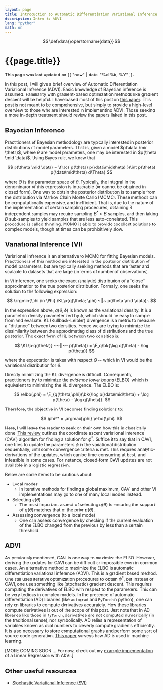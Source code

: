 ```yaml
---
layout: page
title: Introduction to Automatic Differentiation Variational Inference
description: Intro to ADVI
lang: "python"
math: on
---
```


$$
\def\data{\operatorname{data}}
$$

# {{page.title}}

This page was last updated on {{ "now" | date: "%d %b, %Y" }}.

In this post, I will give a brief overview of Automatic Differentiation
Variational Inference (ADVI). Basic knowledge of Bayesian inference is assumed.
Familiarity with gradient-based optimization methods like gradient descent will
be helpful.  I have based most of this post on [this paper][1]. This post is
not meant to be comprehensive, but simply to provide a high-level overview to
those who are interested in implementing ADVI. Those seeking a more in-depth
treatment should review the papers linked in this post.

## Bayesian Inference
Practitioners of Bayesian methodology are typically interested in posterior
distributions of model parameters. That is, given a model $p(\data \mid
\theta)$, where  $\theta$ are model parameters, one may be interested in
$p(\theta \mid \data)$. Using Bayes rule, we know that

$$
p(\theta \mid \data) = \frac{ p(\theta) p(\data\mid\theta) }{\int p(\theta)
p(\data\mid\theta) d\Theta}
$$

where $\Theta$ is the parameter space of $\theta$. Typically, the integral in the
denominator of this expression is intractable (or cannot be obtained in closed
form). One way to obtain the posterior distribution is to sample from the
distribution via Markov Chain Monte Carlo (MCMC). These methods can be
computationally expensive, and inefficient. That is, due to the nature of the
implementation of certain sampling procedures, obtaining $B$ independent
samples may require sampling $B^* > B$ samples, and then taking $B$ sub-samples
to yield samples that are less auto-correlated. This procedure is called
thinning.  MCMC is able to provide excellent solutions to complex models,
though at times can be prohibitively slow.

## Variational Inference (VI)
Variational inference is an alternative to MCMC for fitting Bayesian models. 
Practitioners of this method are interested in the posterior distribution
of model parameters, but are typically seeking methods that are faster and
scalable to datasets that are large (in terms of number of observations).

In VI inference, one seeks the exact (analytic) distribution of a "close"
approximation to the true posterior distribution. Formally, one seeks
the solution to the following expression:

$$
\argmin{\phi \in \Phi} \KL\p{q(\theta; \phi) ~||~ p(\theta \mid \data)}.
$$

In the expression above, $q(\theta; \phi)$ is known as the variational density.
It is a parametric density parameterized by $\phi$, which should be easy to
sample from and evaluate. KL (Kullback-Leibler) divergence is a metric to
measure a "distance" between two densities. Hence we are trying to minimize
the dissimilarity between the approximating class of distributions and the
true posterior. The exact form of KL between two densities is:

$$
\KL\p{q(\theta)} ~~||~~ p(\theta)) = \E_q\bk{\log q(\theta) - \log p(\theta)}
$$

where the expectation is taken with respect $Q$ -- which in VI would be the
variational distribution for $\theta$.

Directly minimizing the KL divergence is difficult. Consequently, practitioners
try to minimize the *evidence lower bound* (ELBO), which is equivalent to 
minimizing the KL divergence. The ELBO is:

$$
\elbo(\phi) = \E_{q(\theta;\phi)}\bk{\log p(\data\mid\theta) + \log p(\theta) - \log q(\theta)}.
$$

Therefore, the objective in VI becomes finding solutions to:

$$
\phi^* = \argmax{\phi} \elbo(\phi).
$$

Here, I will leave the reader to seek on their own how this is classically
done.  [This review][2] outlines the coordinate ascent variational inference
(CAVI) algorithm for finding a solution for $\phi^*$. Suffice it to say that in
CAVI, one tries to update the parameters $\phi$ in the variational distribution
sequentially, until some convergence criteria is met. This requires
analytic-derivations of the updates, which can be time-consuming at best, and
infeasible in some cases. For instance, closed-form CAVI updates are not available
in a logistic regression.

Below are some items to be cautious about:
- Local modes
    - In iterative methods for finding a global maximum, CAVI and other VI
      implementations may go to one of many local modes instead.
- Selecting $q(\theta)$
    - The most important aspect of selecting $q(\theta)$ is ensuring the
      support of $q(\theta)$ matches that of the prior $p(\theta)$.
- Assessing convergence (to a local mode)
    - One can assess convergence by checking if the current evaluation of the ELBO 
      changed from the previous by less than a certain threshold.

## ADVI
As previously mentioned, CAVI is one way to maximize the ELBO. However,
deriving the updates for CAVI can be difficult or impossible even in common
cases. An alternative method to maximize the ELBO is automatic differentiation
variational inference (ADVI). This is a gradient based method. One still uses
iterative optimization procedures to obtain $\phi^*$, but instead of CAVI, one
use something like (stochastic) gradient descent. This requires computing the
derivatives of ELBO with respect to the parameters. This can be very tedious in
complex models. In the presence of automatic differentiation (AD) libraries
(like `autograd` and `PyTorch`in python), one can rely on libraries to compute
derivatives accurately. How these libraries compute derivatives is out of the
scope of this post. Just note that in AD libraries like those in `PyTorch`,
derivatives are not computed numerically (in the traditional sense), nor
symbolically. AD relies a representation of variables known as dual numbers to 
cleverly compute gradients efficiently. It is also necessary to store
computational graphs and perform some sort of source code generation.
[This paper][4] surveys how AD is used in machine learning.

<!-- TODO -->
[MORE COMING SOON ... For now, check out my [example implementation][5] of a Linear
Regression with ADVI.]

## Other useful resources
- [Stochastic Variational Inference (SVI)][3]

[1]: https://arxiv.org/abs/1603.00788
[2]: https://arxiv.org/abs/1601.00670
[3]: http://www.jmlr.org/papers/v14/hoffman13a.html
[4]: http://www.jmlr.org/papers/volume18/17-468/17-468.pdf
[5]: https://luiarthur.github.io/statorial/varinf/linregpy/
